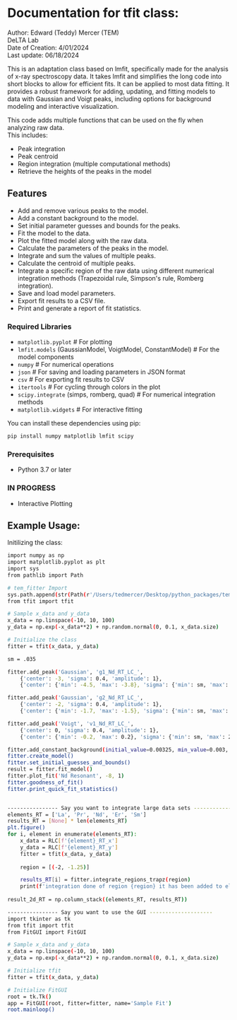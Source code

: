 # Documentation for tfit class:

Author: Edward (Teddy) Mercer (TEM)  
DeLTA Lab  
Date of Creation: 4/01/2024  
Last update: 06/18/2024  

This is an adaptation class based on lmfit, specifically made for the analysis of x-ray spectroscopy data. It takes lmfit and simplifies the long code into short blocks to allow for efficient fits. It can be applied to most data fitting. It provides a robust framework for adding, updating, and fitting models to data with Gaussian and Voigt peaks, including options for background modeling and interactive visualization.

This code adds multiple functions that can be used on the fly when analyzing raw data.  
This includes:  
- Peak integration  
- Peak centroid  
- Region integration (multiple computational methods)  
- Retrieve the heights of the peaks in the model  

## Features
- Add and remove various peaks to the model.
- Add a constant background to the model.
- Set initial parameter guesses and bounds for the peaks.
- Fit the model to the data.
- Plot the fitted model along with the raw data.
- Calculate the parameters of the peaks in the model.
- Integrate and sum the values of multiple peaks.
- Calculate the centroid of multiple peaks.
- Integrate a specific region of the raw data using different numerical integration methods (Trapezoidal rule, Simpson's rule, Romberg integration).
- Save and load model parameters.
- Export fit results to a CSV file.
- Print and generate a report of fit statistics.

### Required Libraries
- `matplotlib.pyplot`  # For plotting
- `lmfit.models` (GaussianModel, VoigtModel, ConstantModel) # For the model components
- `numpy`  # For numerical operations
- `json`  # For saving and loading parameters in JSON format
- `csv`  # For exporting fit results to CSV
- `itertools`  # For cycling through colors in the plot
- `scipy.integrate` (simps, romberg, quad)  # For numerical integration methods
- `matplotlib.widgets` # For interactive fitting

You can install these dependencies using pip:

```sh
pip install numpy matplotlib lmfit scipy
```

### Prerequisites
- Python 3.7 or later

### IN PROGRESS
- Interactive Plotting


## Example Usage: 

Initilizing the class:
```sh
import numpy as np
import matplotlib.pyplot as plt
import sys
from pathlib import Path

# tem_fitter Import
sys.path.append(str(Path(r'/Users/tedmercer/Desktop/python_packages/tem_fitter')))
from tfit import tfit

# Sample x_data and y_data
x_data = np.linspace(-10, 10, 100)
y_data = np.exp(-x_data**2) + np.random.normal(0, 0.1, x_data.size)

# Initialize the class
fitter = tfit(x_data, y_data)
```

```sh
sm = .035

fitter.add_peak('Gaussian', 'g1_Nd_RT_LC_',
    {'center': -3, 'sigma': 0.4, 'amplitude': 1},
    {'center': {'min': -4.5, 'max': -3.8}, 'sigma': {'min': sm, 'max': 2}, 'amplitude': {'min': 0, 'max': 0.99}})

fitter.add_peak('Gaussian', 'g2_Nd_RT_LC_',
    {'center': -2, 'sigma': 0.4, 'amplitude': 1},
    {'center': {'min': -1.7, 'max': -1.5}, 'sigma': {'min': sm, 'max': 0.3}, 'amplitude': {'min': 0}})

fitter.add_peak('Voigt', 'v1_Nd_RT_LC_',
    {'center': 0, 'sigma': 0.4, 'amplitude': 1},
    {'center': {'min': -0.2, 'max': 0.2}, 'sigma': {'min': sm, 'max': 2}, 'amplitude': {'min': 0, 'max': 0.99}})

fitter.add_constant_background(initial_value=0.00325, min_value=0.003, max_value=0.0035)
fitter.create_model()
fitter.set_initial_guesses_and_bounds()
result = fitter.fit_model()
fitter.plot_fit('Nd Resonant', -8, 1)
fitter.goodness_of_fit()
fitter.print_quick_fit_statistics()


---------------- Say you want to integrate large data sets --------------------
elements_RT = ['La', 'Pr', 'Nd', 'Er', 'Sm']
results_RT = [None] * len(elements_RT)
plt.figure()
for i, element in enumerate(elements_RT):
    x_data = RLC[f'{element}_RT_x']
    y_data = RLC[f'{element}_RT_y']
    fitter = tfit(x_data, y_data)
    
    region = [(-2, -1.25)]

    results_RT[i] = fitter.integrate_regions_trapz(region)
    print(f'integration done of region {region} it has been added to element {i}')
    
result_2d_RT = np.column_stack((elements_RT, results_RT))

---------------- Say you want to use the GUI --------------------
import tkinter as tk
from tfit import tfit
from FitGUI import FitGUI

# Sample x_data and y_data
x_data = np.linspace(-10, 10, 100)
y_data = np.exp(-x_data**2) + np.random.normal(0, 0.1, x_data.size)

# Initialize tfit
fitter = tfit(x_data, y_data)

# Initialize FitGUI
root = tk.Tk()
app = FitGUI(root, fitter=fitter, name='Sample Fit')
root.mainloop()

```
